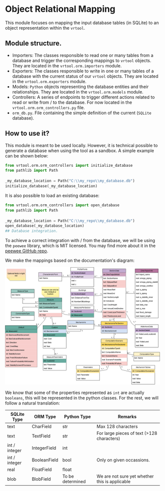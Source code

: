 # Object Relational Mapping

This module focuses on mapping the input database tables (in SQLite) to an object representation within the `vrtool`.

## Module structure.

* Importers: The classes responsible to read one or many tables from a database and trigger the corresponding mappings to `vrtool` objects. They are located in the `vrtool.orm.importers` module.
* Exporters: The classes responsible to write in one or many tables of a database with the current status of our `vrtool` objects. They are located in the `vrtool.orm.exporters` module.
* Models: `Python` objects representing the database entities and their relationships. They are located in the `vrtool.orm.models` module.
* Controllers: A series of endpoints to trigger different actions related to read or write from / to the database. For now located in the `vrtool.orm.orm_controllers.py` file.
* `orm_db.py`. File containing the simple definition of the current (`SQLite` database).

## How to use it?

This module is meant to be used locally. However, it is technical possible to generate a database when using the tool as a sandbox. A simple example can be shown below:

```python
from vrtool.orm.orm_controllers import initialize_database
from pathlib import Path

_my_database_location = Path("C:\\my_repo\\my_database.db")
initialize_database(_my_database_location)
```

It is also possible to load an existing database:

```python
from vrtool.orm.orm_controllers import open_database
from pathlib import Path

_my_database_location = Path("C:\\my_repo\\my_database.db")
open_database(_my_database_location)
## Database integration.
```

To achieve a correct integration with / from the database, we will be using the `peewee` library, which is MIT licensed. You may find more about it in the [peewee GitHub repo](https://github.com/coleifer/peewee).

We make the mappings based on the documentation's diagram:

![VrToolDbEntityDiagram](../../docs/db_diagram/vrtool_sql_input.drawio.png)

We know that some of the properties represented as `int` are actually `booleans`, this will be represented in the python classes. For the rest, we will follow a natural translation:

| SQLite Type | ORM Type | Python Type | Remarks |
| --- | --- | --- | --- |
| text | CharField | str | Max 128 characters|
| text | TextField | str | For large pieces of text (>128 characters)|
| int / integer | IntegerField | int | |
| int / integer | BooleanField | bool | Only on given occassions. |
| real | FloatField | float | |
| blob | BlobField | To be determined | We are not sure yet whether this is applicable |
